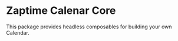 # Zaptime Calenar Core

This package provides headless composables for building your own Calendar.


